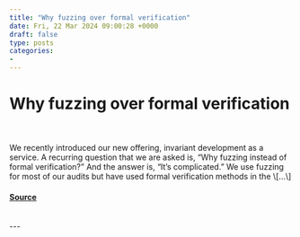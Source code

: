 ```yaml
---
title: "Why fuzzing over formal verification"
date: Fri, 22 Mar 2024 09:00:28 +0000
draft: false
type: posts
categories: 
- 
---
```

# Why fuzzing over formal verification

<br/>

<br/>
We recently introduced our new offering, invariant development as a service. A recurring question that we are asked is, “Why fuzzing instead of formal verification?” And the answer is, “It’s complicated.” We use fuzzing for most of our audits but have used formal verification methods in the \[…\]

#### [Source](https://blog.trailofbits.com/2024/03/22/why-fuzzing-over-formal-verification/)

<br/>
---

